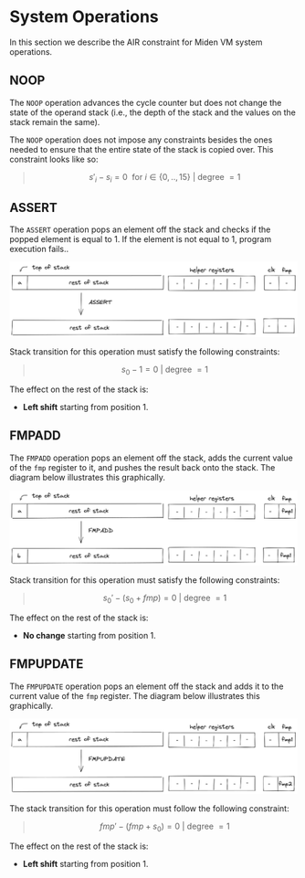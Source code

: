 # System Operations
In this section we describe the AIR constraint for Miden VM system operations.  

## NOOP
The `NOOP` operation advances the cycle counter but does not change the state of the operand stack (i.e., the depth of the stack and the values on the stack remain the same). 

The `NOOP` operation does not impose any constraints besides the ones needed to ensure that the entire state of the stack is copied over. This constraint looks like so:

>$$
s'_i - s_i = 0 \ \text{ for } i \in \{0, .., 15\} \text { | degree } = 1
$$

## ASSERT
The `ASSERT` operation pops an element off the stack and checks if the popped element is equal to $1$. If the element is not equal to $1$, program execution fails..

![assert](../../assets/design/stack/system_ops/ASSERT.png)

Stack transition for this operation must satisfy the following constraints:

>$$
s_0 - 1 = 0 \text{ | degree } = 1
$$

The effect on the rest of the stack is:
* **Left shift** starting from position $1$.

## FMPADD
The `FMPADD` operation pops an element off the stack, adds the current value of the `fmp` register to it, and pushes the result back onto the stack. The diagram below illustrates this graphically.

![fmpadd](../../assets/design/stack/system_ops/FMPADD.png)

Stack transition for this operation must satisfy the following constraints:

>$$
s_0' - (s_0 + fmp) = 0 \text{ | degree } = 1
$$

The effect on the rest of the stack is:
* **No change** starting from position $1$.

## FMPUPDATE
The `FMPUPDATE` operation pops an element off the stack and adds it to the current value of the `fmp` register. The diagram below illustrates this graphically.

![fmpupdate](../../assets/design/stack/system_ops/FMPUPDATE.png)

The stack transition for this operation must follow the following constraint:

>$$
fmp' - (fmp + s_0) = 0 \text{ | degree } = 1
$$

The effect on the rest of the stack is:
* **Left shift** starting from position $1$.